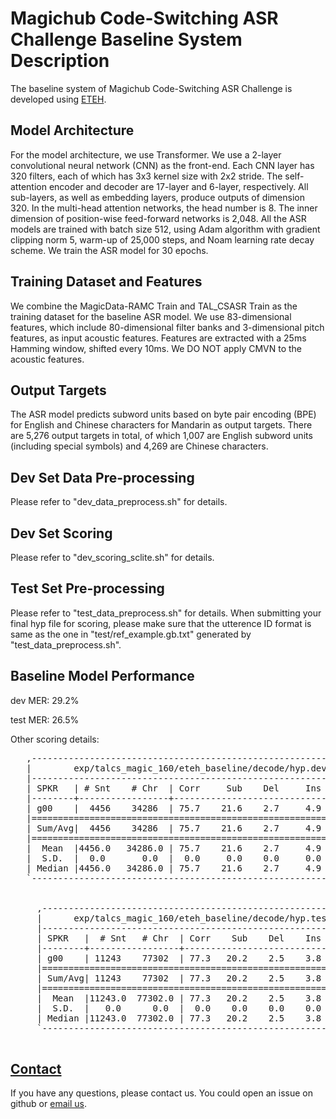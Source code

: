 # Magichub Code-Switching ASR Challenge Baseline System Description
The baseline system of Magichub Code-Switching ASR Challenge is developed using [ETEH](https://github.com/SpeechClub/ETEH). 

## Model Architecture
For the model architecture, we use Transformer. We use a 2-layer convolutional neural network (CNN) as the front-end. Each CNN layer has 320 filters, each of which has 3x3 kernel size with 2x2 stride. The self-attention encoder and decoder are 17-layer and 6-layer, respectively. All sub-layers, as well as embedding layers, produce outputs of dimension 320. In the multi-head attention networks, the head number is 8. The inner dimension of position-wise feed-forward networks is 2,048. All the ASR models are trained with batch size 512, using Adam algorithm with gradient clipping norm 5, warm-up of 25,000 steps, and Noam learning rate decay scheme. We train the ASR model for 30 epochs.

## Training Dataset and Features
We combine the MagicData-RAMC Train and TAL_CSASR Train as the training dataset for the baseline ASR model. We use 83-dimensional features, which include 80-dimensional filter banks and 3-dimensional pitch features, as input acoustic features. Features are extracted with a 25ms Hamming window, shifted every 10ms. We DO NOT apply CMVN to the acoustic features.

## Output Targets
The ASR model predicts subword units based on byte pair encoding (BPE) for English and Chinese characters for Mandarin as output targets. There are 5,276 output targets in total, of which 1,007 are English subword units (including special symbols) and 4,269 are Chinese characters. 


## Dev Set Data Pre-processing
Please refer to "dev_data_preprocess.sh" for details.

## Dev Set Scoring
Please refer to "dev_scoring_sclite.sh" for details.

## Test Set Pre-processing
Please refer to "test_data_preprocess.sh" for details. When submitting your final hyp file for scoring, please make sure that the utterence ID format is same as the one in "test/ref_example.gb.txt" generated by "test_data_preprocess.sh".

## Baseline Model Performance
dev MER: 29.2%

test MER: 26.5%

Other scoring details:
<pre>
   ,-----------------------------------------------------------------------.
   |        exp/talcs_magic_160/eteh_baseline/decode/hyp.dev.gb.txt        |
   |-----------------------------------------------------------------------|
   | SPKR   | # Snt    # Chr  | Corr     Sub    Del     Ins    Err   S.Err |
   |--------+-----------------+--------------------------------------------|
   | g00    |  4456    34286  | 75.7    21.6    2.7     4.9   29.2    72.2 |
   |=======================================================================|
   | Sum/Avg|  4456    34286  | 75.7    21.6    2.7     4.9   29.2    72.2 |
   |=======================================================================|
   |  Mean  |4456.0   34286.0 | 75.7    21.6    2.7     4.9   29.2    72.2 |
   |  S.D.  |  0.0       0.0  |  0.0     0.0    0.0     0.0    0.0     0.0 |
   | Median |4456.0   34286.0 | 75.7    21.6    2.7     4.9   29.2    72.2 |
   `-----------------------------------------------------------------------'
   

     ,--------------------------------------------------------------------.
     |      exp/talcs_magic_160/eteh_baseline/decode/hyp.test.gb.txt      |
     |--------------------------------------------------------------------|
     | SPKR   |  # Snt   # Chr  | Corr    Sub    Del    Ins    Err  S.Err |
     |--------+-----------------+-----------------------------------------|
     | g00    | 11243    77302  | 77.3   20.2    2.5    3.8   26.5   63.5 |
     |====================================================================|
     | Sum/Avg| 11243    77302  | 77.3   20.2    2.5    3.8   26.5   63.5 |
     |====================================================================|
     |  Mean  |11243.0  77302.0 | 77.3   20.2    2.5    3.8   26.5   63.5 |
     |  S.D.  |   0.0      0.0  |  0.0    0.0    0.0    0.0    0.0    0.0 |
     | Median |11243.0  77302.0 | 77.3   20.2    2.5    3.8   26.5   63.5 |
     `--------------------------------------------------------------------'

</pre>

## [Contact](#contact)

If you have any questions, please contact us. You could open an issue on github or [email us](mailto:open@magicdatatech.com). 
